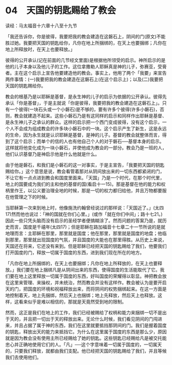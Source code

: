 # 04　天国的钥匙赐给了教会


读经：马太福音十六章十八至十九节

「我还告诉你，你是彼得，我要把我的教会建造在这磐石上，阴间的门(原文)不能胜过她。我要把天国的钥匙给你，凡你在地上所捆绑的，在天上也要捆绑；凡你在地上所释放时，在天上也要释放。」

彼得的公开承认(记在前面的几节经文里面)是根据他所领受的启示。神所启示的是他的儿子本身以及他儿子的工作。这位拿撒勒人耶稣真是神的儿子，弥赛亚，受膏者。主在这个启示上宣告他要建造他的教会。事实上，他用了两个「我要」来宣告两件事情：(一)我要把我的教会建造在这磐石上(在这个启示上)；以及(二)我要把天国的钥匙赐给你。

教会的根基乃是以耶稣是基督，是永生神的儿子的启示为依据的公开承认。彼得先承认「你是基督」，于是主就说「你是彼得，我要把我的教会建造在这磐石上」。只有一个彼得(一块石头或一个小磐石)是不够的，要有许多个彼得(许多小磐石)，否则，教会就建造不起来。这些小磐石乃是有这同样的启示和同样作出耶稣是基督、是永生神儿子之承认的群众。这样的启示把一个西门变成彼得，没有这个启示，一个人不会成为组成教会的许多块小磐石中的一块。这个启示产生了新生，这是永远的生命，因为永生就是认识耶稣是基督，是神的儿子。基督的教会就整体而言，得到了这个启示；而单个的信的人也有他自己个人的对于磐石──基督本身的启示。这样就将他变化成为一块小磐石，并使他成为教会的一部分。教会乃是一班的人，他们认识基督乃是神启示他是什么他就是什么。

由于他是磐石，和我们是小磐石的这一对事实，于是主宣告，「我要把天国的钥匙赐给你。」这个意思是说，教会看管着那对从阴间放出来的一切东西都紧闭的门，不让它有一点点进到教会和国度里面来。「天国」乃是一个时代，在那个时代里，地上的国要成为我们的主和他的基督的国(看启十一15)。那是基督在他的能力和权柄里作王，以公义要治理全地的时候，那是一切的权力都归给他，并且万物都要服在他管理之下的时候。

当耶稣第一次来到地上时，他像施洗约翰曾经说过的那样说：「天国近了。」(太四17)然而他也说过：「神的国就在你们心里。」(或作「就在你们中间」；路十七21。)因此一些只凭头脑而没有启示的圣经学者便搞糊涂了。然而问题的答案乃是，就历史而言，国度是千禧年(太四17)；但是耶稣在路加福音十七章二十一节所说的是就地理而言：主耶稣在那里，那里就是国度；他在那里，那里就是国度的地盘；他临到那里，那里就出现国度的气氛，并且国度的大能也在那里得胜。从历史上来说，天国还在将来，它还没有来到。但是耶稣已经把天国的钥匙赐给了我们，他要我们打开国度的门，释放一切属于国度的东西，进到我们现在所在的地方。

「凡你在地上所捆绑的，在天上也要捆绑；凡你在地上所释放的，在天上也要释放。」我们要在地上捆绑凡是从阴间出来的东西，使得国度的生活能取代了它。我们要在地上这里释放一切属于国度的东西，好叫国度的荣耀得以彰显。神把教会放在这里来管理、来操权，并未统治，然而教会并没有这样作。教会被认为是要开启天的门，把国度的环境和祝福释放出来，而将阴间的权势捆绑起来。在这一方面是地控制着天，地上先捆绑，然后天上也捆绑；地上先释放，然后天上也释放。这样，这看来似乎是难以相信的，那就是天竟然受到地的限制。

然而，这正是我们在地上的工作，我们已经被赐给了权柄和能力来捆绑一切不是出于天的，并且把一切出于天的释放出来。无论什么时候，我们看见阴间的门闯进来，并且占据了属于神的东西，我们在这里就要抵挡那阴间的门。我们是握着国度的钥匙，释放出天的能力来抵挡它。为什么在这里属于国度的东西是那么少，原因就是因为教会没有使用主所已经赐给了她的钥匙。这些钥匙已经赐给凡是被交托能忠心并正确地使用它们的人。「凡」──这个字意味着一切属于国度的，一切属天的，只要我们释放，就都由我们支配。他已经把天国的钥匙赐给了我们，并且等候我们去使用他们。

